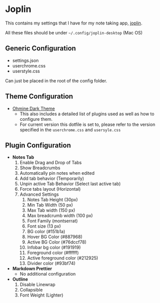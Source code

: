# Joplin

This contains my settings that I have for my note taking app, [joplin](https://joplinapp.org).

All these files should be under `~/.config/joplin-desktop` (Mac OS)

## Generic Configuration

- settings.json
- userchrome.css
- userstyle.css

Can just be placed in the root of the config folder.

## Theme Configuration

- [Ohmine Dark Theme](https://github.com/Nacandev/Ohmine-Dark-Theme-For-Joplin)
    - This also includes a detailed list of plugins used as well as how to configure them.
    - For current version this dotfile is set to, please refer to the version specified in the `userchrome.css` and `usersyle.css`

## Plugin Configuration

- **Notes Tab**
    1. Enable Drag and Drop of Tabs
    1. Show Breadcrumbs
    1. Automatically pin notes when edited
    1. Add tab behavior (Temporarily)
    1. Unpin active Tab Behavior (Select last active tab)
    1. Force tabs layout (Horizontal)
    1. Advanced Settings
        1. Notes Tab Height (30px)
        1. Min Tab Width (50 px)
        1. Max Tab width (150 px)
        1. Max breadcrumb width (100 px)
        1. Font Family (montserrat)
        1. Font size (13 px)
        1. BG color (#151b1a)
        1. Hover BG Color (#887968)
        1. Active BG Color (#76dccf78)
        1. Infobar bg color (#191919)
        1. Foreground color (#ffffff)
        1. Active foreground color (#212925)
        1. Divider color (#93bf74)
- **Markdown Prettier**
    - No additional configuration
- **Outline**
  1. Disable Linewrap
  2. Collapsible
  3. Font Weight (Lighter)